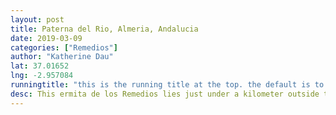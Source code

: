 ```yaml
---
layout: post
title: Paterna del Rio, Almeria, Andalucia
date: 2019-03-09
categories: ["Remedios"]
author: "Katherine Dau"
lat: 37.01652
lng: -2.957084
runningtitle: "this is the running title at the top. the default is to display the site title, so to activate the running title you will need to uncomment in the post.html layout"
desc: This ermita de los Remedios lies just under a kilometer outside the town of Paterna del Rio.
---
```

